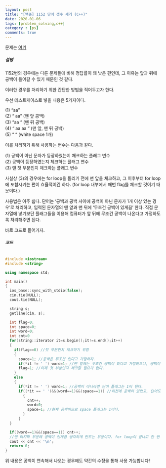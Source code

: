 ```yaml
---
layout: post
title: "[백준] 1152 단어 갯수 세기 (C++)"
date: 2020-01-06
tags: [problem_solving,c++]
category : [ps]
comments: true
---
```


문제는 [여기](https://www.acmicpc.net/problem/1152)

##### 설명

1152번의 경우에는 다른 문제들에 비해 정답률이 꽤 낮은 편인데, 그 이유는 앞과 뒤에 공백이 들어갈 수 있기 때문인 것 같다.

이러한 경우를 처리하기 위한 간단한 방법을 적어두고자 한다.

우선 테스트케이스로 넣을 내용은 5가지이다.


(1) “aa”  
(2) “ aa” (맨 앞 공백)  
(3) “aa “ (맨 뒤 공백)  
(4) “ aa aa “ (맨 앞, 맨 뒤 공백)  
(5) “ “ (white space 1개)


이를 처리하기 위해 사용하는 변수는 다음과 같다.


(1) 공백이 아닌 문자가 등장하였는지 체크하는 플래그 변수  
(2) 공백이 등장하였는지 체크하는 플래그 변수  
(3) 맨 첫 부분인지 체크하는 플래그 변수


사실상 (3)의 경우에는 for loop을 돌리기 전에 맨 앞을 체크하고, 그 이후부터 for loop에 포함시키는 편이 효율적이긴 하다. (for loop 내부에서 매번 flag를 체크할 것이기 때문이다.)


사용법은 아주 쉽다. 단어는 ‘공백과 공백 사이에 공백이 아닌 문자가 1개 이상 있는 경우’로 처리하고, 입력된 문자열의 맨 앞과 맨 뒤에 ‘무조건 공백이 있게끔’ 한다. 직접 문자열에 넣기보단 플래그들을 이용해 컴퓨터가 앞 뒤에 무조건 공백이 나온다고 가정하도록 처리해주면 된다.


바로 코드로 들어가자.

##### 코드

``` c++

#include <iostream>
#include <string>

using namespace std;

int main()
{
  ios_base::sync_with_stdio(false);
  cin.tie(NULL);
  cout.tie(NULL);

  string s;
  getline(cin, s);

  int flag=0;
  int space=0;
  int word=0;
  int cnt=0
  for(string::iterator it=s.begin();it!=s.end();it++)
  {
    if(flag==0) //첫 부분인지 체크하기 위함
    {
      space=1; //공백은 무조건 있다고 가정하자.
      if(*it != ' ') word=1; //맨 앞에는 무조건 공백이 있다고 가정했으니, 공백이 아닌지 체크해준다.
      flag=1; //이제 첫 부분인지 체크할 필요가 없다.
    }
    else
    {
      if(*it != ' ') word=1; //공백이 아니라면 단어 플래그는 1이 된다.
      if((*it == ' ')&&(word==1)&&(space==1)) //이전에 공백이 있었고, 단어도 나왔었는데, 지금은 공백이라면 cnt++ 해주고 플래그들을 초기화해준다.
        {
          cnt++;
          word=0;
          space=1; //현재 공백이므로 space 플래그는 1이다.
        }
      }
  }

  if((word==1)&&(space==1)) cnt++;
  //맨 마지막 부분에 공백이 있게끔 생각하게 만드는 부분이다. for loop이 끝나고 한 번 더 체크한다. 단어가 나왔었고, 그 이전에 공백도 있었다면 cnt++. 맨 마지막 부분에 공백이 있었다면 word=0이 되어있을 것(이미 단어 갯수로 쳤을 것)이다. 그러나 맨 마지막 부분에 공백이 없었다면 word=1, space=1인 상태로 단어로 쳐지지 않은 상태로 남아있을 것이다.
  cout << cnt << '\n';
  return 0;
}
```


위 내용은 공백이 연속해서 나오는 경우에도 약간의 수정을 통해 사용 가능합니다!
